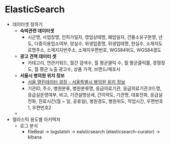 # ElasticSearch

- 데이터셋 정하기
    - **숙박관련 데이터셋**
      - 시군명, 사업장명, 인허가일자, 영업상태명, 폐업일자, 건물소유구분명, 년도, 다중이용업소여부, 양실수, 위생업종명, 위생업태명, 한실수, 소재지도로명주소, 소재지지번주소, 소재지우편번호, WGS84위도, WGS84경도
    - **광고 견젹 데이터 셋**
      - 카테고리, 연관키워드, 월간 검색수, 월 평균클릭 수, 월 평균클릭률, 경쟁정도, 월 평균 노출 광고수, 상품 가격, 브랜드/제조사
    - **서울시 병의원 위치 정보**
      - [서울 열린데이터 광장 - 서울특별시 병의원 위치 정보](http://data.seoul.go.kr/dataList/OA-20337/S/1/datasetView.do)
      - 기관ID, 주소, 병원분류, 병원분류명, 응급의료기관, 응급의료기관코드명, 응급실운영여부, 비고, 기관설명상세, 간이약도, 기관명, 대표전화, 응급실전화, 진료시간(월 ~ 일, 공휴일), 병원경도, 병원위도, 작업시간, 우편번호1, 우편번호2
    - 
- 엘라스틱 용도별 아키텍처
    - 로그 분석
        - fileBeat -> logstatsh -> ealsticsearch (elasticsearch-curator) -> kibana
